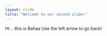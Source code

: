 ```yaml
---
layout: slide
title: "Welcome to our second slide!"
---
```

Hi .. this is Bahaa
Use the left arrow to go back!
